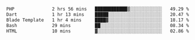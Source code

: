 <!--START_SECTION:waka-->

```txt
PHP              2 hrs 56 mins   ████████████▒░░░░░░░░░░░░   49.29 %
Dart             1 hr 13 mins    █████░░░░░░░░░░░░░░░░░░░░   20.47 %
Blade Template   1 hr 4 mins     ████▓░░░░░░░░░░░░░░░░░░░░   18.17 %
Bash             29 mins         ██░░░░░░░░░░░░░░░░░░░░░░░   08.34 %
HTML             10 mins         ▓░░░░░░░░░░░░░░░░░░░░░░░░   02.86 %
```

<!--END_SECTION:waka-->
